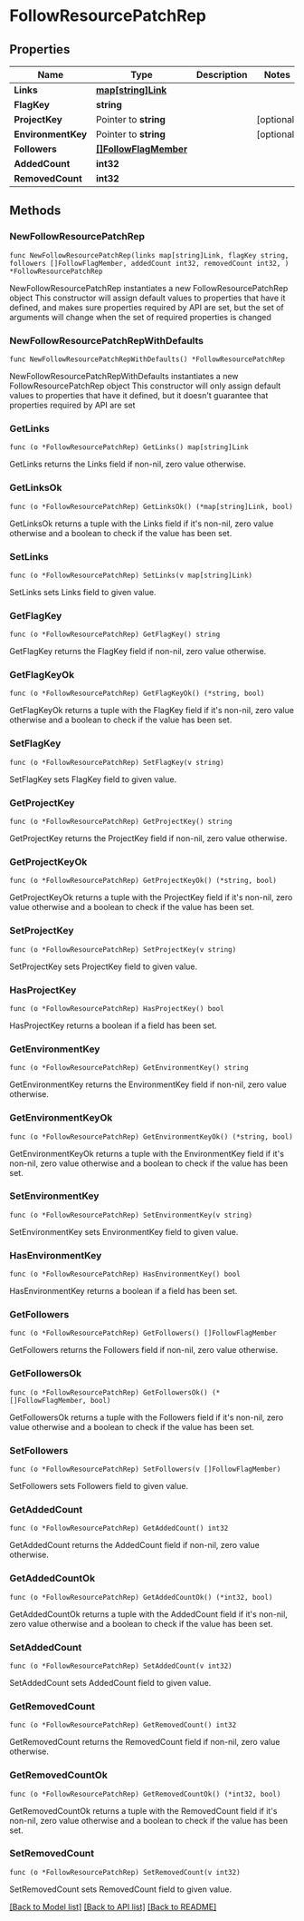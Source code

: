 # FollowResourcePatchRep

## Properties

Name | Type | Description | Notes
------------ | ------------- | ------------- | -------------
**Links** | [**map[string]Link**](Link.md) |  | 
**FlagKey** | **string** |  | 
**ProjectKey** | Pointer to **string** |  | [optional] 
**EnvironmentKey** | Pointer to **string** |  | [optional] 
**Followers** | [**[]FollowFlagMember**](FollowFlagMember.md) |  | 
**AddedCount** | **int32** |  | 
**RemovedCount** | **int32** |  | 

## Methods

### NewFollowResourcePatchRep

`func NewFollowResourcePatchRep(links map[string]Link, flagKey string, followers []FollowFlagMember, addedCount int32, removedCount int32, ) *FollowResourcePatchRep`

NewFollowResourcePatchRep instantiates a new FollowResourcePatchRep object
This constructor will assign default values to properties that have it defined,
and makes sure properties required by API are set, but the set of arguments
will change when the set of required properties is changed

### NewFollowResourcePatchRepWithDefaults

`func NewFollowResourcePatchRepWithDefaults() *FollowResourcePatchRep`

NewFollowResourcePatchRepWithDefaults instantiates a new FollowResourcePatchRep object
This constructor will only assign default values to properties that have it defined,
but it doesn't guarantee that properties required by API are set

### GetLinks

`func (o *FollowResourcePatchRep) GetLinks() map[string]Link`

GetLinks returns the Links field if non-nil, zero value otherwise.

### GetLinksOk

`func (o *FollowResourcePatchRep) GetLinksOk() (*map[string]Link, bool)`

GetLinksOk returns a tuple with the Links field if it's non-nil, zero value otherwise
and a boolean to check if the value has been set.

### SetLinks

`func (o *FollowResourcePatchRep) SetLinks(v map[string]Link)`

SetLinks sets Links field to given value.


### GetFlagKey

`func (o *FollowResourcePatchRep) GetFlagKey() string`

GetFlagKey returns the FlagKey field if non-nil, zero value otherwise.

### GetFlagKeyOk

`func (o *FollowResourcePatchRep) GetFlagKeyOk() (*string, bool)`

GetFlagKeyOk returns a tuple with the FlagKey field if it's non-nil, zero value otherwise
and a boolean to check if the value has been set.

### SetFlagKey

`func (o *FollowResourcePatchRep) SetFlagKey(v string)`

SetFlagKey sets FlagKey field to given value.


### GetProjectKey

`func (o *FollowResourcePatchRep) GetProjectKey() string`

GetProjectKey returns the ProjectKey field if non-nil, zero value otherwise.

### GetProjectKeyOk

`func (o *FollowResourcePatchRep) GetProjectKeyOk() (*string, bool)`

GetProjectKeyOk returns a tuple with the ProjectKey field if it's non-nil, zero value otherwise
and a boolean to check if the value has been set.

### SetProjectKey

`func (o *FollowResourcePatchRep) SetProjectKey(v string)`

SetProjectKey sets ProjectKey field to given value.

### HasProjectKey

`func (o *FollowResourcePatchRep) HasProjectKey() bool`

HasProjectKey returns a boolean if a field has been set.

### GetEnvironmentKey

`func (o *FollowResourcePatchRep) GetEnvironmentKey() string`

GetEnvironmentKey returns the EnvironmentKey field if non-nil, zero value otherwise.

### GetEnvironmentKeyOk

`func (o *FollowResourcePatchRep) GetEnvironmentKeyOk() (*string, bool)`

GetEnvironmentKeyOk returns a tuple with the EnvironmentKey field if it's non-nil, zero value otherwise
and a boolean to check if the value has been set.

### SetEnvironmentKey

`func (o *FollowResourcePatchRep) SetEnvironmentKey(v string)`

SetEnvironmentKey sets EnvironmentKey field to given value.

### HasEnvironmentKey

`func (o *FollowResourcePatchRep) HasEnvironmentKey() bool`

HasEnvironmentKey returns a boolean if a field has been set.

### GetFollowers

`func (o *FollowResourcePatchRep) GetFollowers() []FollowFlagMember`

GetFollowers returns the Followers field if non-nil, zero value otherwise.

### GetFollowersOk

`func (o *FollowResourcePatchRep) GetFollowersOk() (*[]FollowFlagMember, bool)`

GetFollowersOk returns a tuple with the Followers field if it's non-nil, zero value otherwise
and a boolean to check if the value has been set.

### SetFollowers

`func (o *FollowResourcePatchRep) SetFollowers(v []FollowFlagMember)`

SetFollowers sets Followers field to given value.


### GetAddedCount

`func (o *FollowResourcePatchRep) GetAddedCount() int32`

GetAddedCount returns the AddedCount field if non-nil, zero value otherwise.

### GetAddedCountOk

`func (o *FollowResourcePatchRep) GetAddedCountOk() (*int32, bool)`

GetAddedCountOk returns a tuple with the AddedCount field if it's non-nil, zero value otherwise
and a boolean to check if the value has been set.

### SetAddedCount

`func (o *FollowResourcePatchRep) SetAddedCount(v int32)`

SetAddedCount sets AddedCount field to given value.


### GetRemovedCount

`func (o *FollowResourcePatchRep) GetRemovedCount() int32`

GetRemovedCount returns the RemovedCount field if non-nil, zero value otherwise.

### GetRemovedCountOk

`func (o *FollowResourcePatchRep) GetRemovedCountOk() (*int32, bool)`

GetRemovedCountOk returns a tuple with the RemovedCount field if it's non-nil, zero value otherwise
and a boolean to check if the value has been set.

### SetRemovedCount

`func (o *FollowResourcePatchRep) SetRemovedCount(v int32)`

SetRemovedCount sets RemovedCount field to given value.



[[Back to Model list]](../README.md#documentation-for-models) [[Back to API list]](../README.md#documentation-for-api-endpoints) [[Back to README]](../README.md)


